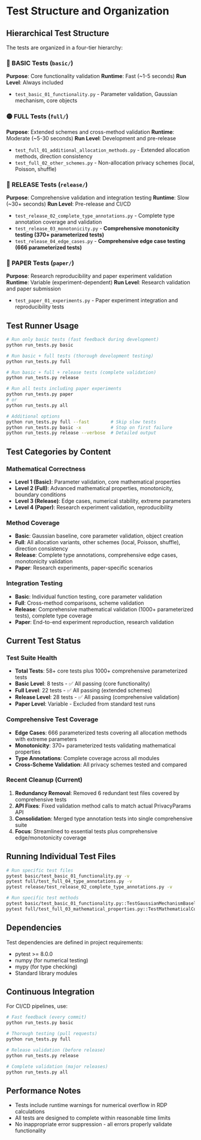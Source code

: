 # Test Structure and Organization

## Hierarchical Test Structure

The tests are organized in a four-tier hierarchy:

### 🔵 BASIC Tests (`basic/`)
**Purpose**: Core functionality validation
**Runtime**: Fast (~1-5 seconds)
**Run Level**: Always included

- `test_basic_01_functionality.py` - Parameter validation, Gaussian mechanism, core objects

### 🟡 FULL Tests (`full/`)  
**Purpose**: Extended schemes and cross-method validation
**Runtime**: Moderate (~5-30 seconds)
**Run Level**: Development and pre-release

- `test_full_01_additional_allocation_methods.py` - Extended allocation methods, direction consistency
- `test_full_02_other_schemes.py` - Non-allocation privacy schemes (local, Poisson, shuffle)

### 🔴 RELEASE Tests (`release/`)
**Purpose**: Comprehensive validation and integration testing
**Runtime**: Slow (~30+ seconds)
**Run Level**: Pre-release and CI/CD

- `test_release_02_complete_type_annotations.py` - Complete type annotation coverage and validation
- `test_release_03_monotonicity.py` - **Comprehensive monotonicity testing (370+ parameterized tests)**
- `test_release_04_edge_cases.py` - **Comprehensive edge case testing (666 parameterized tests)**

### 📄 PAPER Tests (`paper/`)
**Purpose**: Research reproducibility and paper experiment validation
**Runtime**: Variable (experiment-dependent)
**Run Level**: Research validation and paper submission

- `test_paper_01_experiments.py` - Paper experiment integration and reproducibility tests

## Test Runner Usage

```bash
# Run only basic tests (fast feedback during development)
python run_tests.py basic

# Run basic + full tests (thorough development testing)
python run_tests.py full

# Run basic + full + release tests (complete validation)
python run_tests.py release

# Run all tests including paper experiments
python run_tests.py paper
# or
python run_tests.py all

# Additional options
python run_tests.py full --fast        # Skip slow tests
python run_tests.py basic -x           # Stop on first failure
python run_tests.py release --verbose  # Detailed output
```

## Test Categories by Content

### Mathematical Correctness
- **Level 1 (Basic)**: Parameter validation, core mathematical properties
- **Level 2 (Full)**: Advanced mathematical properties, monotonicity, boundary conditions
- **Level 3 (Release)**: Edge cases, numerical stability, extreme parameters
- **Level 4 (Paper)**: Research experiment validation, reproducibility

### Method Coverage
- **Basic**: Gaussian baseline, core parameter validation, object creation
- **Full**: All allocation variants, other schemes (local, Poisson, shuffle), direction consistency
- **Release**: Complete type annotations, comprehensive edge cases, monotonicity validation
- **Paper**: Research experiments, paper-specific scenarios

### Integration Testing
- **Basic**: Individual function testing, core parameter validation
- **Full**: Cross-method comparisons, scheme validation
- **Release**: Comprehensive mathematical validation (1000+ parameterized tests), complete type coverage
- **Paper**: End-to-end experiment reproduction, research validation

## Current Test Status

### Test Suite Health
- **Total Tests**: 58+ core tests plus 1000+ comprehensive parameterized tests
- **Basic Level**: 8 tests - ✅ All passing (core functionality)
- **Full Level**: 22 tests - ✅ All passing (extended schemes)
- **Release Level**: 28 tests - ✅ All passing (comprehensive validation)
- **Paper Level**: Variable - Excluded from standard test runs

### Comprehensive Test Coverage
- **Edge Cases**: 666 parameterized tests covering all allocation methods with extreme parameters
- **Monotonicity**: 370+ parameterized tests validating mathematical properties
- **Type Annotations**: Complete coverage across all modules
- **Cross-Scheme Validation**: All privacy schemes tested and compared

### Recent Cleanup (Current)
1. **Redundancy Removal**: Removed 6 redundant test files covered by comprehensive tests
2. **API Fixes**: Fixed validation method calls to match actual PrivacyParams API
3. **Consolidation**: Merged type annotation tests into single comprehensive suite
4. **Focus**: Streamlined to essential tests plus comprehensive edge/monotonicity coverage

## Running Individual Test Files

```bash
# Run specific test files
pytest basic/test_basic_01_functionality.py -v
pytest full/test_full_04_type_annotations.py -v
pytest release/test_release_02_complete_type_annotations.py -v

# Run specific test methods
pytest basic/test_basic_01_functionality.py::TestGaussianMechanismBaseline::test_gaussian_epsilon_basic -v
pytest full/test_full_03_mathematical_properties.py::TestMathematicalConstraints -v
```

## Dependencies

Test dependencies are defined in project requirements:
- pytest >= 8.0.0
- numpy (for numerical testing)
- mypy (for type checking)
- Standard library modules

## Continuous Integration

For CI/CD pipelines, use:
```bash
# Fast feedback (every commit)
python run_tests.py basic

# Thorough testing (pull requests)  
python run_tests.py full

# Release validation (before release)
python run_tests.py release

# Complete validation (major releases)
python run_tests.py all
```

## Performance Notes

- Tests include runtime warnings for numerical overflow in RDP calculations
- All tests are designed to complete within reasonable time limits
- No inappropriate error suppression - all errors properly validate functionality 